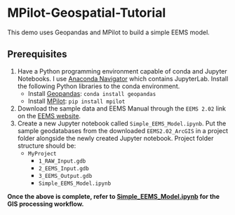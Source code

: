 # MPilot-Geospatial-Tutorial

This demo uses Geopandas and MPilot to build a simple EEMS model.

## Prerequisites

1. Have a Python programming environment capable of conda and Jupyter Notebooks. I use [Anaconda Navigator](https://www.anaconda.com/products/individual-d) which contains JupyterLab. Install the following Python libraries to the conda environment.
    - Install [Geopandas](https://geopandas.org/): `conda install geopandas` 
    - Install [MPilot](https://github.com/consbio/mpilot): `pip install mpilot`
2. Download the sample data and EEMS Manual through the `EEMS 2.02` link on the [EEMS website](https://consbio.org/products/tools/environmental-evaluation-modeling-system-eems/downloads).
3. Create a new Jupyter notebook called `Simple_EEMS_Model.ipynb`. Put the sample geodatabases from the downloaded `EEMS2.02_ArcGIS` in a project folder alongside the newly created Jupyter notebook. Project folder structure should be:
    - `MyProject`
        - `1_RAW_Input.gdb`
        - `2_EEMS_Input.gdb`
        - `3_EEMS_Output.gdb`
        - `Simple_EEMS_Model.ipynb`

**Once the above is complete, refer to [Simple_EEMS_Model.ipynb](https://github.com/zcanter/MPilot-Geospatial-Tutorial/blob/main/Simple_EEMS_Model.ipynb) for the GIS processing workflow.**